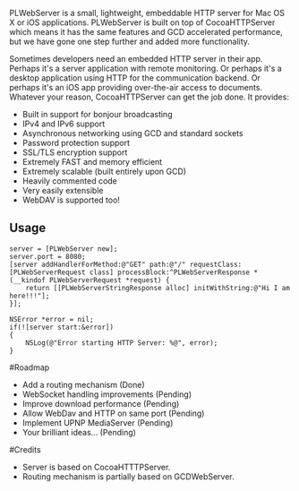 PLWebServer is a small, lightweight, embeddable HTTP server for Mac OS X or iOS applications. PLWebServer is built on top of CocoaHTTPServer which means it has the same features and GCD accelerated performance, but we have gone one step further and added more functionality.  

Sometimes developers need an embedded HTTP server in their app. Perhaps it's a server application with remote monitoring. Or perhaps it's a desktop application using HTTP for the communication backend. Or perhaps it's an iOS app providing over-the-air access to documents. Whatever your reason, CocoaHTTPServer can get the job done. It provides:

-   Built in support for bonjour broadcasting
-   IPv4 and IPv6 support
-   Asynchronous networking using GCD and standard sockets
-   Password protection support
-   SSL/TLS encryption support
-   Extremely FAST and memory efficient
-   Extremely scalable (built entirely upon GCD)
-   Heavily commented code
-   Very easily extensible
-   WebDAV is supported too!


## Usage
```
server = [PLWebServer new];
server.port = 8080;
[server addHandlerForMethod:@"GET" path:@"/" requestClass:[PLWebServerRequest class] processBlock:^PLWebServerResponse *(__kindof PLWebServerRequest *request) {
    return [[PLWebServerStringResponse alloc] initWithString:@"Hi I am here!!!"];
}];

NSError *error = nil;
if(![server start:&error])
{
    NSLog(@"Error starting HTTP Server: %@", error);
}
```

#Roadmap
-   Add a routing mechanism (Done)
-   WebSocket handling improvements (Pending)
-   Improve download performance (Pending) 
-   Allow WebDav and HTTP on same port (Pending)
-   Implement UPNP MediaServer (Pending)
-   Your brilliant ideas... (Pending)


#Credits
- Server is based on CocoaHTTTPServer.
- Routing mechanism is partially based on GCDWebServer.

